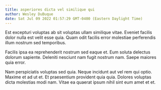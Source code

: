 ```yaml
---
title: asperiores dicta vel similique qui
author: Wesley DuBuque
date: Sat Jul 09 2022 01:57:29 GMT-0400 (Eastern Daylight Time)
---
```

Est excepturi voluptas ab sit voluptas ullam similique vitae. Eveniet facilis dolor nulla est velit esse quia. Quam odit facilis error molestiae perferendis illum nostrum sed temporibus.

 Facilis ipsa ea reprehenderit nostrum sed eaque et. Eum soluta delectus dolorum sapiente. Deleniti nesciunt nam fugit nostrum nam. Saepe maiores quia error.

 Nam perspiciatis voluptas sed quia. Neque incidunt aut vel rem qui optio. Maxime et ad ut et. Et praesentium provident quia quia. Dolores voluptas dicta molestias modi nam. Vitae ea quaerat ipsum nihil sint eum amet et et.